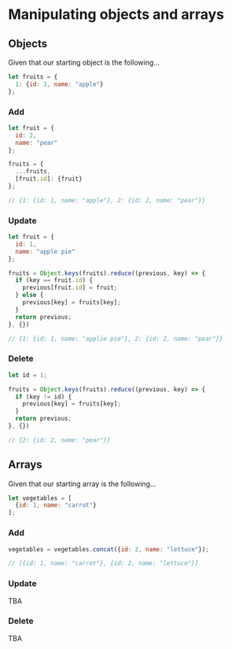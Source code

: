 # Manipulating objects and arrays

## Objects

Given that our starting object is the following...
```javascript
let fruits = {
  1: {id: 1, name: "apple"}
};
```

### Add

```javascript
let fruit = {
  id: 2,
  name: "pear"
};

fruits = {
  ...fruits,
  [fruit.id]: {fruit}
};

// {1: {id: 1, name: "apple"}, 2: {id: 2, name: "pear"}}
```

### Update

```javascript
let fruit = {
  id: 1, 
  name: "apple pie"
};

fruits = Object.keys(fruits).reduce((previous, key) => {
  if (key == fruit.id) {
    previous[fruit.id] = fruit;
  } else {
    previous[key] = fruits[key];
  }
  return previous;
}, {})

// {1: {id: 1, name: "applie pie"}, 2: {id: 2, name: "pear"}}
```

### Delete

```javascript
let id = 1;

fruits = Object.keys(fruits).reduce((previous, key) => {
  if (key != id) {
    previous[key] = fruits[key];
  }
  return previous;
}, {})

// {2: {id: 2, name: "pear"}}
```

## Arrays
Given that our starting array is the following...
```javascript
let vegetables = [
  {id: 1, name: "carrot"}
];
```

### Add
```javascript
vegetables = vegetables.concat({id: 2, name: "lettuce"});

// [{id: 1, name: "carrot"}, {id: 2, name: "lettuce"}]
```

### Update
TBA

### Delete
TBA